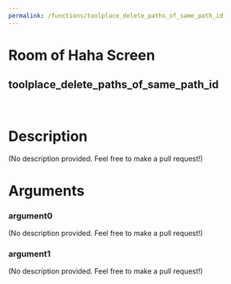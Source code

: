 ```yaml
---
permalink: /functions/toolplace_delete_paths_of_same_path_id
---
```

# Room of Haha Screen  
## toolplace_delete_paths_of_same_path_id  
&nbsp;  
# Description  
(No description provided. Feel free to make a pull request!) 
&nbsp;  
# Arguments
### argument0
(No description provided. Feel free to make a pull request!)
&nbsp;  
### argument1
(No description provided. Feel free to make a pull request!)
&nbsp;  


